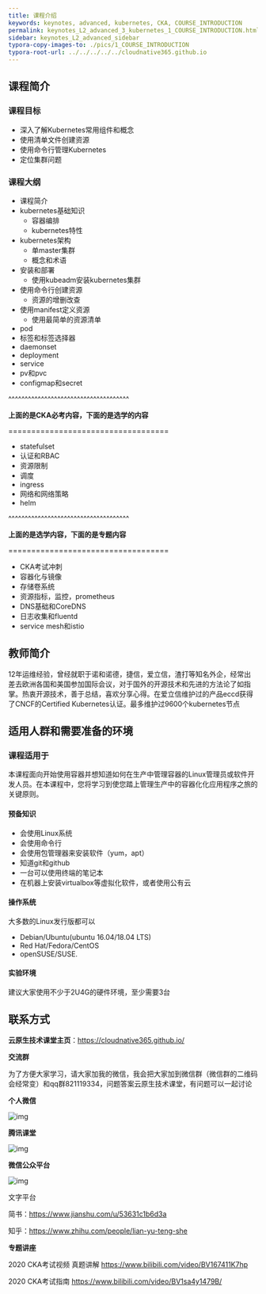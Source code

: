 ```yaml
---
title: 课程介绍
keywords: keynotes, advanced, kubernetes, CKA, COURSE_INTRODUCTION
permalink: keynotes_L2_advanced_3_kubernetes_1_COURSE_INTRODUCTION.html
sidebar: keynotes_L2_advanced_sidebar
typora-copy-images-to: ./pics/1_COURSE_INTRODUCTION
typora-root-url: ../../../../../cloudnative365.github.io
---
```


## 课程简介

### 课程目标

- 深入了解Kubernetes常用组件和概念
- 使用清单文件创建资源
- 使用命令行管理Kubernetes
- 定位集群问题

### 课程大纲

+ 课程简介
+ kubernetes基础知识
  + 容器编排
  + kubernetes特性
+ kubernetes架构 
  + 单master集群
  + 概念和术语
+ 安装和部署
  + 使用kubeadm安装kubernetes集群
+ 使用命令行创建资源
  + 资源的增删改查
+ 使用manifest定义资源
  + 使用最简单的资源清单
+ pod
+ 标签和标签选择器
+ daemonset
+ deployment
+ service
+ pv和pvc
+ configmap和secret

^^^^^^^^^^^^^^^^^^^^^^^^^^^^^^^^^^^^^

**上面的是CKA必考内容，下面的是选学的内容**

===================================

+ statefulset
+ 认证和RBAC
+ 资源限制
+ 调度
+ ingress
+ 网络和网络策略
+ helm

^^^^^^^^^^^^^^^^^^^^^^^^^^^^^^^^^^^^^

**上面的是选学内容，下面的是专题内容**

===================================

+ CKA考试冲刺
+ 容器化与镜像
+ 存储卷系统
+ 资源指标，监控，prometheus
+ DNS基础和CoreDNS
+ 日志收集和fluentd
+ service mesh和istio



## 教师简介

12年运维经验，曾经就职于诺和诺德，捷信，爱立信，渣打等知名外企，经常出差去欧洲各国和美国参加国际会议，对于国外的开源技术和先进的方法论了如指掌。热衷开源技术，善于总结，喜欢分享心得。在爱立信维护过的产品eccd获得了CNCF的Certified Kubernetes认证。最多维护过9600个kubernetes节点



## 适用人群和需要准备的环境

### 课程适用于

本课程面向开始使用容器并想知道如何在生产中管理容器的Linux管理员或软件开发人员。在本课程中，您将学习到使您踏上管理生产中的容器化化应用程序之旅的关键原则。

#### 预备知识

- 会使用Linux系统
- 会使用命令行
- 会使用包管理器来安装软件（yum，apt）
- 知道git和github
- 一台可以使用终端的笔记本
- 在机器上安装virtualbox等虚拟化软件，或者使用公有云

#### 操作系统

大多数的Linux发行版都可以

- Debian/Ubuntu(ubuntu 16.04/18.04 LTS) 
- Red Hat/Fedora/CentOS
- openSUSE/SUSE. 

#### 实验环境

建议大家使用不少于2U4G的硬件环境，至少需要3台



## 联系方式

**云原生技术课堂主页**：https://cloudnative365.github.io/



**交流群**



为了方便大家学习，请大家加我的微信，我会把大家加到微信群（微信群的二维码会经常变）和qq群821119334，问题答案云原生技术课堂，有问题可以一起讨论



**个人微信**

![img](/pages/keynotes/L2_advanced/3_kubernetes/pics/1_COURSE_INTRODUCTION/640.jpeg)



**腾讯课堂**

![img](/pages/keynotes/L2_advanced/3_kubernetes/pics/1_COURSE_INTRODUCTION/640-20200506145837072.jpeg)

**微信公众平台**

![img](/pages/keynotes/L2_advanced/3_kubernetes/pics/1_COURSE_INTRODUCTION/640-20200506145842007.jpeg)



文字平台

简书：https://www.jianshu.com/u/53631c1b6d3a

知乎：https://www.zhihu.com/people/lian-yu-teng-she



**专题讲座**

2020 CKA考试视频 真题讲解 https://www.bilibili.com/video/BV167411K7hp

2020 CKA考试指南 https://www.bilibili.com/video/BV1sa4y1479B/